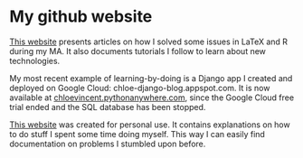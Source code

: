 # My github website

[This website](https://chloevincent.github.io/) presents articles on how I solved some issues in LaTeX and R during my MA. It also documents tutorials I follow to learn about new technologies.

My most recent example of learning-by-doing is a Django app I created and deployed on Google Cloud: chloe-django-blog.appspot.com. 
It is now available at [chloevincent.pythonanywhere.com](http://chloevincent.pythonanywhere.com/), since the Google Cloud free trial ended and the SQL database has been stopped.


[This website](https://chloevincent.github.io/) was created for personal use. It contains explanations on how to do stuff I spent some time doing myself. This way I can easily find documentation on problems I stumbled upon before.
